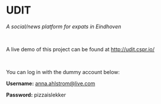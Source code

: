 # UDIT
_A social/news platform for expats in Eindhoven_

&nbsp;

A live demo of this project can be found at http://udit.cspr.io/

&nbsp;

You can log in with the dummy account below:

**Username:** anna.ahlstrom@live.com

**Password:** pizzaislekker
